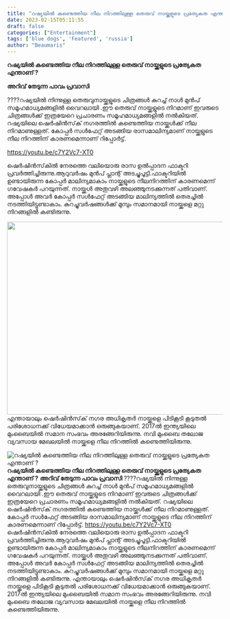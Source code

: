 ```yaml
---
title: "റഷ്യയില്‍ കണ്ടെത്തിയ നീല നിറത്തിലുള്ള തെരുവ് നായ്ക്കളുടെ പ്രത്യേകത എന്താണ് ?"
date: 2023-02-15T05:11:55
draft: false
categories: ["Entertainment"]
tags: ['blue dogs', 'Featured', 'russia']
author: "Beaumaris"
---
```


<strong>റഷ്യയില്‍ കണ്ടെത്തിയ നീല നിറത്തിലുള്ള തെരുവ് നായ്ക്കളുടെ പ്രത്യേകത എന്താണ് ?</strong>

<strong>അറിവ് തേടുന്ന പാവം പ്രവാസി</strong>

????റഷ്യയില്‍ നിന്നുള്ള തെരുവുനായ്ക്കളുടെ ചിത്രങ്ങള്‍ കുറച്ച് നാൾ മുൻപ് സമൂഹമാധ്യമങ്ങളില്‍ വൈറലായി .ഈ തെരുവ് നായ്ക്കളുടെ നിറമാണ് ഇവരുടെ ചിത്രങ്ങള്‍ക്ക് ഇത്രയേറെ പ്രചാരണം സമൂഹമാധ്യമങ്ങളില്‍ നല്‍കിയത്. റഷ്യയിലെ ഷെര്‍ഷിന്‍സ്‌ക് നഗരത്തില്‍ കണ്ടെത്തിയ നായ്ക്കള്‍ക്ക് നീല നിറമാണുള്ളത്. കോപ്പര്‍ സള്‍ഫേറ്റ് അടങ്ങിയ രാസമാലിന്യമാണ് നായ്ക്കളുടെ നീല നിറത്തിന് കാരണമെന്നാണ് റിപ്പോർട്ട്.

https://youtu.be/c7Y2Vc7-XT0

ഷെര്‍ഷിന്‍സ്‌കില്‍ നേരത്തെ വലിയൊരു രാസ ഉല്‍പ്പാദന ഫാക്ടറി പ്രവര്‍ത്തിച്ചിരുന്നു.ആറുവര്‍ഷം മുന്‍പ് പ്ലാന്റ് അടച്ചുപൂട്ടി.ഫാക്ടറിയില്‍ ഉണ്ടായിരുന്ന കോപ്പര്‍ മാലിന്യമാകാം നായ്ക്കളുടെ നീലനിറത്തിന് കാരണമെന്ന് ഗവേഷകർ പറയുന്നത്. നായ്ക്കള്‍ അതുവഴി അലഞ്ഞുനടക്കുന്നത് പതിവാണ്. അപ്പോള്‍ അവര്‍ കോപ്പര്‍ സള്‍ഫേറ്റ് അടങ്ങിയ മാലിന്യത്തില്‍ തെരച്ചില്‍ നടത്തിയിട്ടുണ്ടാകാം. കുറച്ചുവര്‍ഷങ്ങള്‍ക്ക് മുമ്പും സമാനമായി നായ്ക്കളെ മറ്റു നിറങ്ങളില്‍ കണ്ടിരുന്നു.

<img class="size-large wp-image-383662 aligncenter" src="https://cdn.boolokam.com/articles/2023/02/hh-1024x576.jpg" alt="" width="800" height="450" />എന്തായാലും ഷെര്‍ഷിന്‍സ്‌ക് നഗര അധികൃതര്‍ നായ്ക്കളെ പിടികൂടി കൂടുതൽ പരിശോധനക്ക് വിധേയമാക്കാന്‍ ഒരുങ്ങുകയാണ്. 2017ല്‍ ഇന്ത്യയിലെ മുംബൈയില്‍ സമാന സംഭവം അരങ്ങേറിയിരുന്നു. നവി മുംബൈ തലോജ വ്യവസായ മേഖലയില്‍ നായ്ക്കളെ നീല നിറത്തില്‍ കണ്ടെത്തിയിരുന്നു.


![റഷ്യയില്‍ കണ്ടെത്തിയ നീല നിറത്തിലുള്ള തെരുവ് നായ്ക്കളുടെ പ്രത്യേകത എന്താണ് ?](https://cdn.boolokam.com/articles/2023/02/hh-1024x576.jpg)**റഷ്യയില്‍ കണ്ടെത്തിയ നീല നിറത്തിലുള്ള തെരുവ് നായ്ക്കളുടെ പ്രത്യേകത എന്താണ് ?** **അറിവ് തേടുന്ന പാവം പ്രവാസി** ????റഷ്യയില്‍ നിന്നുള്ള തെരുവുനായ്ക്കളുടെ ചിത്രങ്ങള്‍ കുറച്ച് നാൾ മുൻപ് സമൂഹമാധ്യമങ്ങളില്‍ വൈറലായി .ഈ തെരുവ് നായ്ക്കളുടെ നിറമാണ് ഇവരുടെ ചിത്രങ്ങള്‍ക്ക് ഇത്രയേറെ പ്രചാരണം സമൂഹമാധ്യമങ്ങളില്‍ നല്‍കിയത്. റഷ്യയിലെ ഷെര്‍ഷിന്‍സ്‌ക് നഗരത്തില്‍ കണ്ടെത്തിയ നായ്ക്കള്‍ക്ക് നീല നിറമാണുള്ളത്. കോപ്പര്‍ സള്‍ഫേറ്റ് അടങ്ങിയ രാസമാലിന്യമാണ് നായ്ക്കളുടെ നീല നിറത്തിന് കാരണമെന്നാണ് റിപ്പോർട്ട്. https://youtu.be/c7Y2Vc7-XT0 ഷെര്‍ഷിന്‍സ്‌കില്‍ നേരത്തെ വലിയൊരു രാസ ഉല്‍പ്പാദന ഫാക്ടറി പ്രവര്‍ത്തിച്ചിരുന്നു.ആറുവര്‍ഷം മുന്‍പ് പ്ലാന്റ് അടച്ചുപൂട്ടി.ഫാക്ടറിയില്‍ ഉണ്ടായിരുന്ന കോപ്പര്‍ മാലിന്യമാകാം നായ്ക്കളുടെ നീലനിറത്തിന് കാരണമെന്ന് ഗവേഷകർ പറയുന്നത്. നായ്ക്കള്‍ അതുവഴി അലഞ്ഞുനടക്കുന്നത് പതിവാണ്. അപ്പോള്‍ അവര്‍ കോപ്പര്‍ സള്‍ഫേറ്റ് അടങ്ങിയ മാലിന്യത്തില്‍ തെരച്ചില്‍ നടത്തിയിട്ടുണ്ടാകാം. കുറച്ചുവര്‍ഷങ്ങള്‍ക്ക് മുമ്പും സമാനമായി നായ്ക്കളെ മറ്റു നിറങ്ങളില്‍ കണ്ടിരുന്നു. എന്തായാലും ഷെര്‍ഷിന്‍സ്‌ക് നഗര അധികൃതര്‍ നായ്ക്കളെ പിടികൂടി കൂടുതൽ പരിശോധനക്ക് വിധേയമാക്കാന്‍ ഒരുങ്ങുകയാണ്. 2017ല്‍ ഇന്ത്യയിലെ മുംബൈയില്‍ സമാന സംഭവം അരങ്ങേറിയിരുന്നു. നവി മുംബൈ തലോജ വ്യവസായ മേഖലയില്‍ നായ്ക്കളെ നീല നിറത്തില്‍ കണ്ടെത്തിയിരുന്നു.
